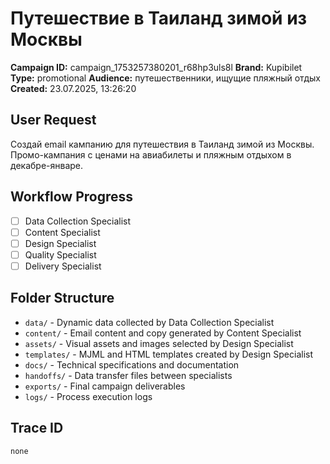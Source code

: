 # Путешествие в Таиланд зимой из Москвы

**Campaign ID:** campaign_1753257380201_r68hp3uls8l
**Brand:** Kupibilet
**Type:** promotional
**Audience:** путешественники, ищущие пляжный отдых
**Created:** 23.07.2025, 13:26:20

## User Request
Создай email кампанию для путешествия в Таиланд зимой из Москвы. Промо-кампания с ценами на авиабилеты и пляжным отдыхом в декабре-январе.

## Workflow Progress
- [ ] Data Collection Specialist
- [ ] Content Specialist  
- [ ] Design Specialist
- [ ] Quality Specialist
- [ ] Delivery Specialist

## Folder Structure

- `data/` - Dynamic data collected by Data Collection Specialist
- `content/` - Email content and copy generated by Content Specialist
- `assets/` - Visual assets and images selected by Design Specialist
- `templates/` - MJML and HTML templates created by Design Specialist
- `docs/` - Technical specifications and documentation
- `handoffs/` - Data transfer files between specialists
- `exports/` - Final campaign deliverables
- `logs/` - Process execution logs

## Trace ID
`none`
